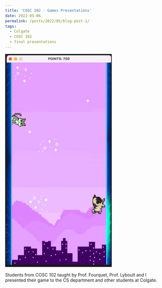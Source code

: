 ```yaml
---
title: 'COSC 102 - Games Presentations'
date: 2022-05-06
permalink: /posts/2022/05/blog-post-1/
tags:
  - Colgate
  - COSC 102
  - final presentations
---
```


[![Pug Game Run](/images/pug.png)](https://www.youtube.com/watch?v=BWPbHfyihHw)


Students from COSC 102 taught by Prof. Fourquet, Prof. Lyboult and I presented their game to the CS department and other students at Colgate. 